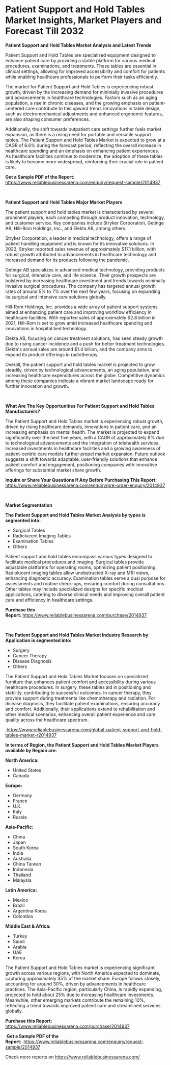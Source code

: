 <p><h1>Patient Support and Hold Tables Market Insights, Market Players and Forecast Till 2032</h1></p><p><strong>Patient Support and Hold Tables Market Analysis and Latest Trends</strong></p>
<p><p>Patient Support and Hold Tables are specialized equipment designed to enhance patient care by providing a stable platform for various medical procedures, examinations, and treatments. These tables are essential in clinical settings, allowing for improved accessibility and comfort for patients while enabling healthcare professionals to perform their tasks efficiently.</p><p>The market for Patient Support and Hold Tables is experiencing robust growth, driven by the increasing demand for minimally invasive procedures and advancements in healthcare technologies. Factors such as an aging population, a rise in chronic diseases, and the growing emphasis on patient-centered care contribute to this upward trend. Innovations in table design, such as electromechanical adjustments and enhanced ergonomic features, are also shaping consumer preferences.</p><p>Additionally, the shift towards outpatient care settings further fuels market expansion, as there is a rising need for portable and versatile support tables. The Patient Support and Hold Tables Market is expected to grow at a CAGR of 6.6% during the forecast period, reflecting the overall increase in healthcare spending and an emphasis on enhancing patient experiences. As healthcare facilities continue to modernize, the adoption of these tables is likely to become more widespread, reinforcing their crucial role in patient care.</p></p>
<p><strong>Get a Sample PDF of the Report:&nbsp;</strong> <a href="https://www.reliablebusinessarena.com/enquiry/request-sample/2014937?utm_campaign=1948&utm_medium=2&utm_source=Github&utm_content=ia&utm_term=17012025&utm_id=patient-support-and-hold-tables">https://www.reliablebusinessarena.com/enquiry/request-sample/2014937</a></p>
<p>&nbsp;</p>
<p><strong>Patient Support and Hold Tables Major Market Players</strong></p>
<p><p>The patient support and hold tables market is characterized by several prominent players, each competing through product innovation, technology, and customer service. Key companies include Stryker Corporation, Getinge AB, Hill-Rom Holdings, Inc., and Elekta AB, among others.</p><p>Stryker Corporation, a leader in medical technology, offers a range of patient handling equipment and is known for its innovative solutions. In 2022, Stryker reported sales revenue of approximately $17.1 billion, with robust growth attributed to advancements in healthcare technology and increased demand for its products following the pandemic.</p><p>Getinge AB specializes in advanced medical technology, providing products for surgical, intensive care, and life science. Their growth prospects are bolstered by increasing healthcare investment and trends towards minimally invasive surgical procedures. The company has targeted annual growth rates of around 5% to 7% over the next few years, focusing on expanding its surgical and intensive care solutions globally.</p><p>Hill-Rom Holdings, Inc. provides a wide array of patient support systems aimed at enhancing patient care and improving workflow efficiency in healthcare facilities. With reported sales of approximately $2.8 billion in 2021, Hill-Rom is set to grow amid increased healthcare spending and innovations in hospital bed technology.</p><p>Elekta AB, focusing on cancer treatment solutions, has seen steady growth due to rising cancer incidence and a push for better treatment technologies. Elekta's annual sales are around $1.4 billion, and the company aims to expand its product offerings in radiotherapy.</p><p>Overall, the patient support and hold tables market is projected to grow steadily, driven by technological advancements, an aging population, and increasing healthcare expenditures across the globe. Competitive dynamics among these companies indicate a vibrant market landscape ready for further innovation and growth.</p></p>
<p>&nbsp;</p>
<p><strong>What Are The Key Opportunities For Patient Support and Hold Tables Manufacturers?</strong></p>
<p><p>The Patient Support and Hold Tables market is experiencing robust growth, driven by rising healthcare demands, innovations in patient care, and an increasing emphasis on mental health. The market is projected to expand significantly over the next five years, with a CAGR of approximately 8% due to technological advancements and the integration of telehealth services. Increased investments in healthcare facilities and a growing awareness of patient-centric care models further propel market expansion. Future outlook suggests a shift towards adaptable, user-friendly solutions that enhance patient comfort and engagement, positioning companies with innovative offerings for substantial market share growth.</p></p>
<p><strong>Inquire or Share Your Questions If Any Before Purchasing This Report:</strong> <a href="https://www.reliablebusinessarena.com/enquiry/pre-order-enquiry/2014937?utm_campaign=1948&utm_medium=2&utm_source=Github&utm_content=ia&utm_term=17012025&utm_id=patient-support-and-hold-tables">https://www.reliablebusinessarena.com/enquiry/pre-order-enquiry/2014937</a></p>
<p>&nbsp;</p>
<p><strong>Market Segmentation</strong></p>
<p><strong>The Patient Support and Hold Tables Market Analysis by types is segmented into:</strong></p>
<p><ul><li>Surgical Tables</li><li>Radiolucent Imaging Tables</li><li>Examination Tables</li><li>Others</li></ul></p>
<p><p>Patient support and hold tables encompass various types designed to facilitate medical procedures and imaging. Surgical tables provide adjustable platforms for operating rooms, optimizing patient positioning. Radiolucent imaging tables allow unobstructed X-ray and MRI views, enhancing diagnostic accuracy. Examination tables serve a dual purpose for assessments and routine check-ups, ensuring comfort during consultations. Other tables may include specialized designs for specific medical applications, catering to diverse clinical needs and improving overall patient care and efficiency in healthcare settings.</p></p>
<p><strong>Purchase this Report:&nbsp;</strong><a href="https://www.reliablebusinessarena.com/purchase/2014937?utm_campaign=1948&utm_medium=2&utm_source=Github&utm_content=ia&utm_term=17012025&utm_id=patient-support-and-hold-tables">https://www.reliablebusinessarena.com/purchase/2014937</a></p>
<p>&nbsp;</p>
<p><strong>The Patient Support and Hold Tables Market Industry Research by Application is segmented into:</strong></p>
<p><ul><li>Surgery</li><li>Cancer Therapy</li><li>Disease Diagnosis</li><li>Others</li></ul></p>
<p><p>The Patient Support and Hold Tables Market focuses on specialized furniture that enhances patient comfort and accessibility during various healthcare procedures. In surgery, these tables aid in positioning and stability, contributing to successful outcomes. In cancer therapy, they provide support during treatments like chemotherapy and radiation. For disease diagnosis, they facilitate patient examinations, ensuring accuracy and comfort. Additionally, their applications extend to rehabilitation and other medical scenarios, enhancing overall patient experience and care quality across the healthcare spectrum.</p></p>
<p><a href="https://www.reliablebusinessarena.com/global-patient-support-and-hold-tables-market-r2014937?utm_campaign=1948&utm_medium=2&utm_source=Github&utm_content=ia&utm_term=17012025&utm_id=patient-support-and-hold-tables">&nbsp;https://www.reliablebusinessarena.com/global-patient-support-and-hold-tables-market-r2014937</a></p>
<p><strong>In terms of Region, the Patient Support and Hold Tables Market Players available by Region are:</strong></p>
<p>
    <p> <strong> North America: </strong>
        <ul>
            <li>United States</li>
            <li>Canada</li>
        </ul>
        </p> 
    <p> <strong> Europe: </strong>
        <ul>
            <li>Germany</li>
            <li>France</li>
            <li>U.K.</li>
            <li>Italy</li>
            <li>Russia</li>
        </ul>
        </p> 
    <p> <strong> Asia-Pacific: </strong>
        <ul>
            <li>China</li>
            <li>Japan</li>
            <li>South Korea</li>
            <li>India</li>
            <li>Australia</li>
            <li>China Taiwan</li>
            <li>Indonesia</li>
            <li>Thailand</li>
            <li>Malaysia</li>
        </ul>
        </p> 
    <p> <strong> Latin America: </strong>
        <ul>
            <li>Mexico</li>
            <li>Brazil</li>
            <li>Argentina Korea</li>
            <li>Colombia</li>
        </ul>
        </p> 
    <p> <strong> Middle East & Africa: </strong>
        <ul>
            <li>Turkey</li>
            <li>Saudi</li>
            <li>Arabia</li>
            <li>UAE</li>
            <li>Korea</li>
        </ul>
    </p>
    </p>
<p><p>The Patient Support and Hold Tables market is experiencing significant growth across various regions, with North America expected to dominate, capturing approximately 35% of the market share. Europe follows closely, accounting for around 30%, driven by advancements in healthcare practices. The Asia-Pacific region, particularly China, is rapidly expanding, projected to hold about 25% due to increasing healthcare investments. Meanwhile, other emerging markets contribute the remaining 10%, reflecting a trend towards improved patient care and streamlined services globally.</p></p>
<p><strong>Purchase this Report: </strong><a href="https://www.reliablebusinessarena.com/purchase/2014937?utm_campaign=1948&utm_medium=2&utm_source=Github&utm_content=ia&utm_term=17012025&utm_id=patient-support-and-hold-tables">https://www.reliablebusinessarena.com/purchase/2014937</a></p>
<p>&nbsp;<strong>Get a Sample PDF of the Report:&nbsp;&nbsp;</strong><a href="https://www.reliablebusinessarena.com/enquiry/request-sample/2014937?utm_campaign=1948&utm_medium=2&utm_source=Github&utm_content=ia&utm_term=17012025&utm_id=patient-support-and-hold-tables">https://www.reliablebusinessarena.com/enquiry/request-sample/2014937</a></p>
<p><strong></strong></p>
<p>Check more reports on <a href="https://www.reliablebusinessarena.com/?utm_campaign=1948&utm_medium=2&utm_source=Github&utm_content=ia&utm_term=17012025&utm_id=patient-support-and-hold-tables">https://www.reliablebusinessarena.com/</a></p>